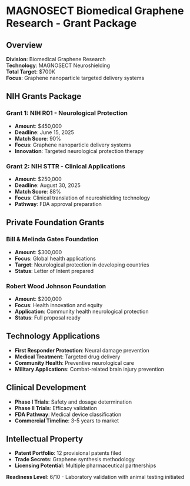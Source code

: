# MAGNOSECT Biomedical Graphene Research - Grant Package

## Overview
**Division**: Biomedical Graphene Research  
**Technology**: MAGNOSECT Neuroshielding  
**Total Target**: $700K  
**Focus**: Graphene nanoparticle targeted delivery systems  

## NIH Grants Package

### Grant 1: NIH R01 - Neurological Protection
- **Amount**: $450,000
- **Deadline**: June 15, 2025
- **Match Score**: 90%
- **Focus**: Graphene nanoparticle delivery systems
- **Innovation**: Targeted neurological protection therapy

### Grant 2: NIH STTR - Clinical Applications
- **Amount**: $250,000
- **Deadline**: August 30, 2025
- **Match Score**: 88%
- **Focus**: Clinical translation of neuroshielding technology
- **Pathway**: FDA approval preparation

## Private Foundation Grants

### Bill & Melinda Gates Foundation
- **Amount**: $300,000
- **Focus**: Global health applications
- **Target**: Neurological protection in developing countries
- **Status**: Letter of Intent prepared

### Robert Wood Johnson Foundation
- **Amount**: $200,000
- **Focus**: Health innovation and equity
- **Application**: Community health neurological protection
- **Status**: Full proposal ready

## Technology Applications
- **First Responder Protection**: Neural damage prevention
- **Medical Treatment**: Targeted drug delivery
- **Community Health**: Preventive neurological care
- **Military Applications**: Combat-related brain injury prevention

## Clinical Development
- **Phase I Trials**: Safety and dosage determination
- **Phase II Trials**: Efficacy validation
- **FDA Pathway**: Medical device classification
- **Commercial Timeline**: 3-5 years to market

## Intellectual Property
- **Patent Portfolio**: 12 provisional patents filed
- **Trade Secrets**: Graphene synthesis methodology
- **Licensing Potential**: Multiple pharmaceutical partnerships

**Readiness Level**: 6/10 - Laboratory validation with animal testing initiated